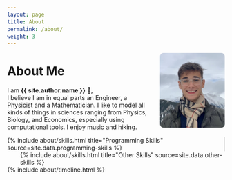 ```yaml
---
layout: page
title: About
permalink: /about/
weight: 3
---
```



<img src="/assets/images/face.png" alt="Profile photo" width="150" style="float: right; margin-left: 15px; border-radius: 8px;" />

# **About Me**
I am **{{ site.author.name }}** :wave:,  
I believe I am in equal parts an Engineer, a Physicist and a Mathematician.
I like to model all kinds of things in sciences ranging from Physics, Biology, and Economics, especially using computational tools.
I enjoy music and hiking.

<div class="row" markdown="0">
<div class="col-lg" style="border-right: 2px solid #ccc; padding-right: 30px;">
    {% include about/skills.html title="Programming Skills" source=site.data.programming-skills %}
  </div>
  <div class="col-lg" style="padding-left: 30px;">
    {% include about/skills.html title="Other Skills" source=site.data.other-skills %}
  </div>
</div>

<div class="row" markdown="0">
{% include about/timeline.html %}
</div>
